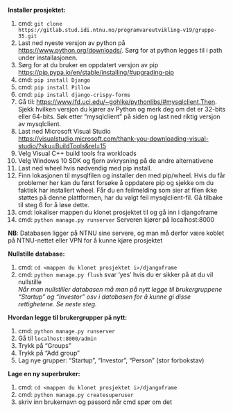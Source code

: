 **Installer prosjektet:**  
1. cmd: `git clone https://gitlab.stud.idi.ntnu.no/programvareutvikling-v19/gruppe-35.git`
2. Last ned nyeste versjon av python på https://www.python.org/downloads/. Sørg for at python legges til i path under installasjonen.
3. Sørg for at du bruker en oppdatert versjon av pip https://pip.pypa.io/en/stable/installing/#upgrading-pip
4. cmd: `pip install Django`
5. cmd: `pip install Pillow`
6. cmd: `pip install django-crispy-forms`
7. Gå til: https://www.lfd.uci.edu/~gohlke/pythonlibs/#mysqlclient.Then. Sjekk hvilken versjon du kjører av Python og merk deg om det er 32-bits eller 64-bits. Søk etter “mysqlclient” på siden og last ned riktig versjon av mysqlclient.
8. Last ned Microsoft Visual Studio https://visualstudio.microsoft.com/thank-you-downloading-visual-studio/?sku=BuildTools&rel=15
9. Velg Visual C++ build tools fra workloads
10. Velg Windows 10 SDK og fjern avkrysning på de andre alternativene
11. Last ned wheel hvis nødvendig med pip install.
12. Finn lokasjonen til mysqlfilen og installer den med pip/wheel. Hvis du får problemer her kan du først forsøke å oppdatere pip og sjekke om du faktisk har installert wheel. Får du en feilmelding som sier at filen ikke støttes på denne plattformen, har du valgt feil mysqlclient-fil. Gå tilbake til steg 6 for å løse dette.
13. cmd: lokaliser mappen du klonet prosjektet til og gå inn i djangoframe
14. cmd: `python manage.py runserver`
Serveren kjører på localhost:8000

**NB**: Databasen ligger på NTNU sine servere, og man må derfor være koblet på NTNU-nettet eller VPN for å kunne kjøre prosjektet
  
**Nullstille database:**
1. cmd: `cd <mappen du klonet prosjektet i>/djangoframe`
2. cmd: `python manage.py flush`
svar ‘yes’ hvis du er sikker på at du vil nullstille  
*Når man nullstiller databasen må man på nytt legge til brukergruppene “Startup” og “Investor” osv  i databasen for å kunne gi disse rettighetene. Se neste steg.*

**Hvordan legge til brukergrupper på nytt:**
1. cmd: `python manage.py runserver`
2. Gå til `localhost:8000/admin`
3. Trykk på “Groups”
4. Trykk på “Add group”  
5. Lag nye grupper: “Startup”, “Investor”, “Person” (stor forbokstav)

**Lage en ny superbruker:**
1. cmd: `cd <mappen du klonet prosjektet i>/djangoframe`
2. cmd: `python manage.py createsuperuser`
3. skriv inn brukernavn og passord når cmd spør om det


